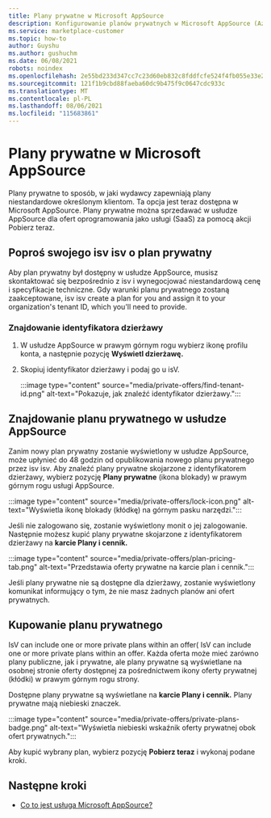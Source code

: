 ```yaml
---
title: Plany prywatne w Microsoft AppSource
description: Konfigurowanie planów prywatnych w Microsoft AppSource (Azure Marketplace).
ms.service: marketplace-customer
ms.topic: how-to
author: Guyshu
ms.author: gushuchm
ms.date: 06/08/2021
robots: noindex
ms.openlocfilehash: 2e55bd233d347cc7c23d60eb832c8fddfcfe524f4fb055e33e2a7a275eddee49
ms.sourcegitcommit: 121f1b9cbd88faeba60dc9b475f9c0647cdc933c
ms.translationtype: MT
ms.contentlocale: pl-PL
ms.lasthandoff: 08/06/2021
ms.locfileid: "115683861"
---
```

# <a name="private-plans-in-microsoft-appsource"></a>Plany prywatne w Microsoft AppSource

Plany prywatne to sposób, w jaki wydawcy zapewniają plany niestandardowe określonym klientom. Ta opcja jest teraz dostępna w Microsoft AppSource. Plany prywatne można sprzedawać w usłudze AppSource dla ofert  oprogramowania jako usługi (SaaS) za pomocą akcji Pobierz teraz.

## <a name="ask-your-isv-for-a-private-plan"></a>Poproś swojego isv isv o plan prywatny

Aby plan prywatny był dostępny w usłudze AppSource, musisz skontaktować się bezpośrednio z isv i wynegocjować niestandardową cenę i specyfikacje techniczne. Gdy warunki planu prywatnego zostaną zaakceptowane, isv isv create a plan for you and assign it to your organization's tenant ID, which you'll need to provide.

### <a name="finding-your-tenant-id"></a>Znajdowanie identyfikatora dzierżawy

1. W usłudze AppSource w prawym górnym rogu wybierz ikonę profilu konta, a następnie pozycję **Wyświetl dzierżawę.**
2. Skopiuj identyfikator dzierżawy i podaj go u isV.

    :::image type="content" source="media/private-offers/find-tenant-id.png" alt-text="Pokazuje, jak znaleźć identyfikator dzierżawy.":::

## <a name="find-a-private-plan-in-appsource"></a>Znajdowanie planu prywatnego w usłudze AppSource

Zanim nowy plan prywatny zostanie wyświetlony w usłudze AppSource, może upłynieć do 48 godzin od opublikowania nowego planu prywatnego przez isv isv. Aby znaleźć plany prywatne skojarzone z identyfikatorem dzierżawy, wybierz pozycję **Plany prywatne** (ikona blokady) w prawym górnym rogu usługi AppSource.

:::image type="content" source="media/private-offers/lock-icon.png" alt-text="Wyświetla ikonę blokady (kłódkę) na górnym pasku narzędzi.":::

Jeśli nie zalogowano się, zostanie wyświetlony monit o jej zalogowanie. Następnie możesz kupić plany prywatne skojarzone z identyfikatorem dzierżawy na **karcie Plany i cennik.**

:::image type="content" source="media/private-offers/plan-pricing-tab.png" alt-text="Przedstawia oferty prywatne na karcie plan i cennik.":::

Jeśli plany prywatne nie są dostępne dla dzierżawy, zostanie wyświetlony komunikat informujący o tym, że nie masz żadnych planów ani ofert prywatnych.

## <a name="purchase-a-private-plan"></a>Kupowanie planu prywatnego

IsV can include one or more private plans within an offer( IsV can include one or more private plans within an offer. Każda oferta może mieć zarówno plany publiczne, jak i prywatne, ale plany prywatne są wyświetlane na osobnej stronie oferty dostępnej za pośrednictwem ikony oferty prywatnej (kłódki) w prawym górnym rogu strony.

Dostępne plany prywatne są wyświetlane na **karcie Plany i cennik.** Plany prywatne mają niebieski znaczek.

:::image type="content" source="media/private-offers/private-plans-badge.png" alt-text="Wyświetla niebieski wskaźnik oferty prywatnej obok ofert prywatnych.":::

Aby kupić wybrany plan, wybierz pozycję **Pobierz teraz** i wykonaj podane kroki.

## <a name="next-steps"></a>Następne kroki

- [Co to jest usługa Microsoft AppSource?](appsource-overview.md)
